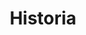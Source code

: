 ---
description: Bilder från byns historia. Klicka på en bild för att se bildtext.
# featured_image: janis-ringli-UC1pzyJFyvs-unsplash.jpg
keywords: [Historia, By, Hembygd, Hantverksby]
title: Historia
weight: 1
menus: "main"
# list pages require at least one image to be displayed.
---
